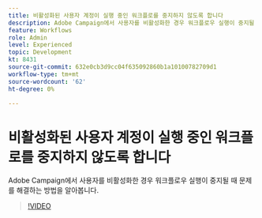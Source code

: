 ```yaml
---
title: 비활성화된 사용자 계정이 실행 중인 워크플로를 중지하지 않도록 합니다
description: Adobe Campaign에서 사용자를 비활성화한 경우 워크플로우 실행이 중지될 때 문제를 해결하는 방법을 알아봅니다.
feature: Workflows
role: Admin
level: Experienced
topic: Development
kt: 8431
source-git-commit: 632e0cb3d9cc04f635092860b1a10100782709d1
workflow-type: tm+mt
source-wordcount: '62'
ht-degree: 0%

---
```



# 비활성화된 사용자 계정이 실행 중인 워크플로를 중지하지 않도록 합니다

Adobe Campaign에서 사용자를 비활성화한 경우 워크플로우 실행이 중지될 때 문제를 해결하는 방법을 알아봅니다.

>[!VIDEO](https://video.tv.adobe.com/v/335988?quality=12)

